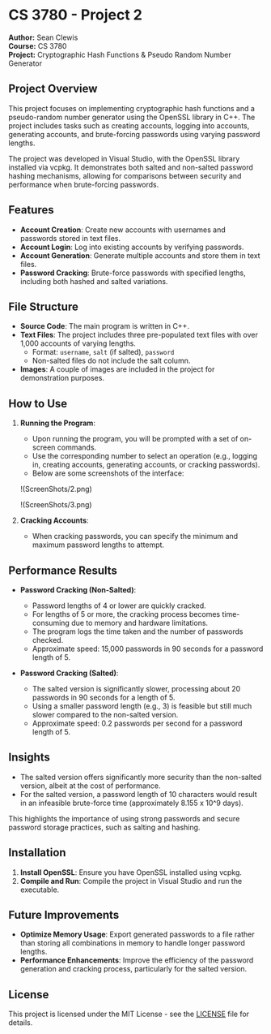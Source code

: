 # CS 3780 - Project 2

**Author:** Sean Clewis  
**Course:** CS 3780  
**Project:** Cryptographic Hash Functions & Pseudo Random Number Generator  

## Project Overview
This project focuses on implementing cryptographic hash functions and a pseudo-random number generator using the OpenSSL library in C++. The project includes tasks such as creating accounts, logging into accounts, generating accounts, and brute-forcing passwords using varying password lengths.

The project was developed in Visual Studio, with the OpenSSL library installed via vcpkg. It demonstrates both salted and non-salted password hashing mechanisms, allowing for comparisons between security and performance when brute-forcing passwords.

## Features
- **Account Creation**: Create new accounts with usernames and passwords stored in text files.
- **Account Login**: Log into existing accounts by verifying passwords.
- **Account Generation**: Generate multiple accounts and store them in text files.
- **Password Cracking**: Brute-force passwords with specified lengths, including both hashed and salted variations.

## File Structure
- **Source Code**: The main program is written in C++.
- **Text Files**: The project includes three pre-populated text files with over 1,000 accounts of varying lengths.
  - Format: `username`, `salt` (if salted), `password`
  - Non-salted files do not include the salt column.
- **Images**: A couple of images are included in the project for demonstration purposes.

## How to Use
1. **Running the Program**: 
   - Upon running the program, you will be prompted with a set of on-screen commands.
   - Use the corresponding number to select an operation (e.g., logging in, creating accounts, generating accounts, or cracking passwords).
   - Below are some screenshots of the interface:

   !(ScreenShots/2.png)
     

     !(ScreenShots/3.png)
    

2. **Cracking Accounts**:
   - When cracking passwords, you can specify the minimum and maximum password lengths to attempt.

## Performance Results
- **Password Cracking (Non-Salted)**:
  - Password lengths of 4 or lower are quickly cracked.
  - For lengths of 5 or more, the cracking process becomes time-consuming due to memory and hardware limitations.
  - The program logs the time taken and the number of passwords checked.
  - Approximate speed: 15,000 passwords in 90 seconds for a password length of 5.

- **Password Cracking (Salted)**:
  - The salted version is significantly slower, processing about 20 passwords in 90 seconds for a length of 5.
  - Using a smaller password length (e.g., 3) is feasible but still much slower compared to the non-salted version.
  - Approximate speed: 0.2 passwords per second for a password length of 5.

## Insights
- The salted version offers significantly more security than the non-salted version, albeit at the cost of performance.
- For the salted version, a password length of 10 characters would result in an infeasible brute-force time (approximately 8.155 x 10^9 days).

This highlights the importance of using strong passwords and secure password storage practices, such as salting and hashing.

## Installation
1. **Install OpenSSL**: Ensure you have OpenSSL installed using vcpkg.
2. **Compile and Run**: Compile the project in Visual Studio and run the executable.

## Future Improvements
- **Optimize Memory Usage**: Export generated passwords to a file rather than storing all combinations in memory to handle longer password lengths.
- **Performance Enhancements**: Improve the efficiency of the password generation and cracking process, particularly for the salted version.

## License
This project is licensed under the MIT License - see the [LICENSE](LICENSE) file for details.
